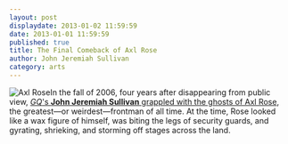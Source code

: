 ```yaml
---
layout: post
displaydate: 2013-01-02 11:59:59
date: 2013-01-01 11:59:59
published: true
title: The Final Comeback of Axl Rose
author: John Jeremiah Sullivan
category: arts
---
```


![Axl Rose](http://sethmnookin.com/wp-content/uploads/2013/08/Screen-Shot-2013-08-16-at-3.29.06-PM.png)In the fall of 2006, four years after disappearing from public view, [_GQ_'s **John Jeremiah Sullivan** grappled with the ghosts of Axl Rose](http://www.gq.com/entertainment/celebrities/200609/final-comeback-axl-rose?printable=true), the greatest—or weirdest—frontman of all time. At the time, Rose looked like a wax figure of himself, was biting the legs of security guards, and gyrating, shrieking, and storming off stages across the land.